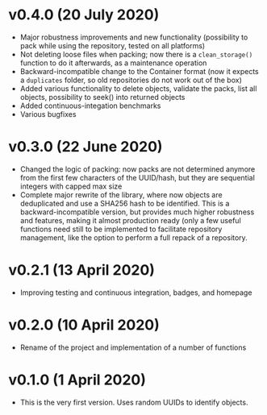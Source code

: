 # v0.4.0 (20 July 2020)
- Major robustness improvements and new functionality (possibility to pack while using the repository, tested on all platforms)
- Not deleting loose files when packing; now there is a `clean_storage()` function to do it afterwards, as a maintenance operation
- Backward-incompatible change to the Container format (now it expects a `duplicates` folder, so old repositories do not work out of the box)
- Added various functionality to delete objects, validate the packs, list all objects, possibility to seek() into returned objects
- Added continuous-integation benchmarks
- Various bugfixes

# v0.3.0 (22 June 2020)
- Changed the logic of packing: now packs are not determined anymore from the first few characters of the UUID/hash, but they are sequential integers with capped max size
- Complete major rewrite of the library, where now objects are deduplicated and use a SHA256 hash to be identified. This is a backward-incompatible version, but provides much higher robustness and features, making it almost production ready (only a few useful functions need still to be implemented to facilitate repository management, like the option to perform a full repack of a repository.

# v0.2.1 (13 April 2020)
- Improving testing and continuous integration, badges, and homepage

# v0.2.0 (10 April 2020)
- Rename of the project and implementation of a number of functions

# v0.1.0 (1 April 2020)
- This is the very first version. Uses random UUIDs to identify objects.

